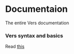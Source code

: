 # Documentaion
The entire Vers documentation

### Vers syntax and basics
Read [this](https://github.com/vers-lang/vers/Documentation/)
